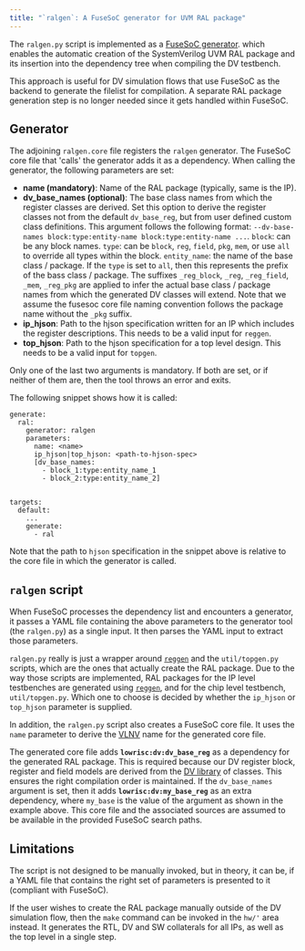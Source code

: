```yaml
---
title: "`ralgen`: A FuseSoC generator for UVM RAL package"
---
```


The `ralgen.py` script is implemented as a
[FuseSoC generator](https://fusesoc.readthedocs.io/en/master/user/generators.html).
which enables the automatic creation of the SystemVerilog UVM RAL package and
its insertion into the dependency tree when compiling the DV testbench.

This approach is useful for DV simulation flows that use FuseSoC as the backend
to generate the filelist for compilation. A separate RAL package generation
step is no longer needed since it gets handled within FuseSoC.

## Generator

The adjoining `ralgen.core` file registers the `ralgen` generator. The FuseSoC
core file that 'calls' the generator adds it as a dependency. When calling the
generator, the following parameters are set:
* **name (mandatory)**: Name of the RAL package (typically, same is the IP).
* **dv_base_names (optional)**: The base class names from which the register
  classes are derived. Set this option to derive the register classes not from
  the default `dv_base_reg`, but from user defined custom class definitions.
  This argument follows the following format:
  `--dv-base-names block:type:entity-name block:type:entity-name ...`.
  `block`: can be any block names.
  `type`: can be `block`, `reg`, `field`, `pkg`, `mem`, or use `all` to override
  all types within the block.
  `entity_name`: the name of the base class / package. If the `type` is set to `all`,
  then this represents the prefix of the bass class / package. The suffixes
  `_reg_block`, `_reg`, `_reg_field`, `_mem`, `_reg_pkg` are applied to infer the
  actual base class / package names from which the generated DV classes will extend.
  Note that we assume the fusesoc core file naming convention follows the package
  name without the `_pkg` suffix.
* **ip_hjson**: Path to the hjson specification written for an IP which includes
  the register descriptions. This needs to be a valid input for `reggen`.
* **top_hjson**: Path to the hjson specification for a top level design. This
  needs to be a valid input for `topgen`.

Only one of the last two arguments is mandatory. If both are set, or if neither
of them are, then the tool throws an error and exits.

The following snippet shows how it is called:
```
generate:
  ral:
    generator: ralgen
    parameters:
      name: <name>
      ip_hjson|top_hjson: <path-to-hjson-spec>
      [dv_base_names:
        - block_1:type:entity_name_1
        - block_2:type:entity_name_2]


targets:
  default:
    ...
    generate:
      - ral
```

Note that the path to `hjson` specification in the snippet above is relative
to the core file in which the generator is called.

## `ralgen` script

When FuseSoC processes the dependency list and encounters a generator, it
passes a YAML file containing the above parameters to the generator tool
(the `ralgen.py`) as a single input. It then parses the YAML input to
extract those parameters.

`ralgen.py` really is just a wrapper around
[`reggen`](../../../../util/reggen/doc/setup_and_use.md) and the `util/topgen.py`
scripts, which are the ones that actually create the RAL package.
Due to the way those scripts are implemented, RAL packages for the IP level
testbenches are generated using
[`reggen`](../../../../util/reggen/README.md), and for the chip level
testbench, `util/topgen.py`. Which one to choose is decided by whether
the `ip_hjson` or `top_hjson` parameter is supplied.

In addition, the `ralgen.py` script also creates a FuseSoC core file. It uses
the `name` parameter to derive the
[VLNV](https://fusesoc.readthedocs.io/en/master/user/overview.html#core-naming-rules)
name for the generated core file.

The generated core file adds **`lowrisc:dv:dv_base_reg`** as a dependency for
the generated RAL package. This is required because our DV register block,
register and field models are derived from the
[DV library](../../sv/dv_lib/README.md) of classes. This
ensures the right compilation order is maintained. If the `dv_base_names`
argument is set, then it adds **`lowrisc:dv:my_base_reg`** as an extra
dependency, where `my_base` is the value of the argument as shown in the
example above. This core file and the associated sources are assumed to be
available in the provided FuseSoC search paths.

## Limitations

The script is not designed to be manually invoked, but in theory, it can be, if
a YAML file that contains the right set of parameters is presented to it
(compliant with FuseSoC).

If the user wishes to create the RAL package manually outside of the DV
simulation flow, then the `make` command can be invoked in the `hw/'` area
instead. It generates the RTL, DV and SW collaterals for all IPs, as well as
the top level in a single step.
